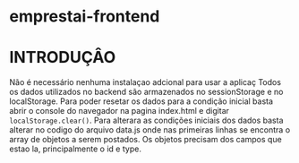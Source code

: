 # emprestai-frontend

# INTRODUÇÂO

  Não é necessário nenhuma instalaçao adcional para usar a aplicaç
  Todos os dados utilizados no backend são armazenados no sessionStorage e no localStorage.
  Para poder resetar os dados para a condição inicial basta abrir o console do navegador na pagina index.html e digitar `localStorage.clear()`.
  Para alterara as condições iniciais dos dados basta alterar no codigo do arquivo data.js onde nas primeiras linhas se encontra o array de objetos a serem postados.
  Os objetos precisam dos campos que estao la, principalmente o id e type.
